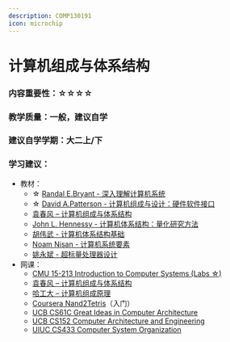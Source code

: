 ```yaml
---
description: COMP130191
icon: microchip
---
```


# 计算机组成与体系结构

### 内容重要性：☆☆☆☆

### 教学质量：一般，建议自学

### 建议自学学期：大二上/下

### 学习建议：

* 教材：
  * ☆ [Randal E.Bryant - 深入理解计算机系统](https://book.douban.com/subject/26912767/)
  * ☆ [David A.Patterson - 计算机组成与设计：硬件软件接口](https://book.douban.com/subject/10441748/)
  * [袁春风 – 计算机组成与体系结构](https://book.douban.com/subject/26913472/)
  * [John L. Hennessy - 计算机体系结构：量化研究方法](https://book.douban.com/subject/36108789/)
  * [胡伟武 - 计算机体系结构基础](https://book.douban.com/subject/35677808/)
  * [Noam Nisan - 计算机系统要素](https://book.douban.com/subject/1998341/)
  * [姚永斌 - 超标量处理器设计](https://book.douban.com/subject/26293546/)
* 网课：
  * [CMU 15-213 Introduction to Computer Systems (Labs ☆)](https://csdiy.wiki/%E4%BD%93%E7%B3%BB%E7%BB%93%E6%9E%84/CSAPP/)
  * [袁春风 – 计算机组成与体系结构](https://www.bilibili.com/video/BV1rJ411U7EC)
  * [哈工大 – 计算机组成原理](https://www.bilibili.com/video/BV1t4411e7LH)
  * [Coursera Nand2Tetris](https://csdiy.wiki/%E4%BD%93%E7%B3%BB%E7%BB%93%E6%9E%84/N2T/)（入门）
  * [UCB CS61C Great Ideas in Computer Architecture](https://cs61c.org/sp24/)
  * [UCB CS152 Computer Architecture and Engineering](https://www.bilibili.com/video/BV1pK4y1d7ff)
  * [UIUC CS433 Computer System Organization](https://courses.grainger.illinois.edu/cs433/sp2024/index.php)

